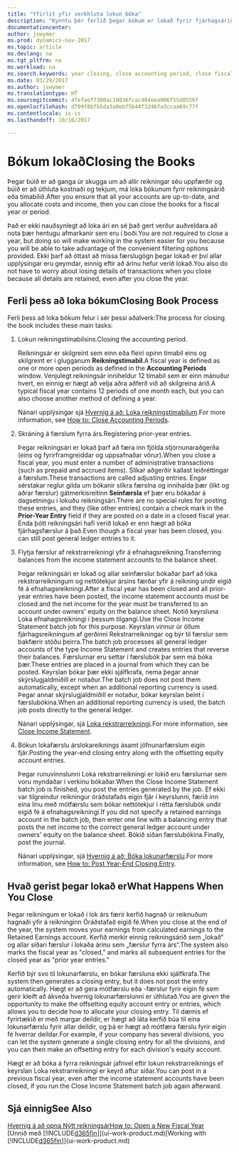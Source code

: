 ```yaml
---
title: "Yfirlit yfir verkhluta lokun bóka"
description: "Kynntu þér ferlið þegar bókum er lokað fyrir fjárhagsárið eða tímabilið og hvað gerist eftir að þú lokar við enda árs."
documentationcenter: 
author: jswymer
ms.prod: dynamics-nav-2017
ms.topic: article
ms.devlang: na
ms.tgt_pltfrm: na
ms.workload: na
ms.search.keywords: year closing, close accounting period, close fiscal year, bank account detailed trial balance
ms.date: 03/29/2017
ms.author: jswymer
ms.translationtype: HT
ms.sourcegitcommit: 4fefaef7380ac10836fcac404eea006f55d8556f
ms.openlocfilehash: d709f8bfb5da3a0ebf5b44f3246fa3ccaa69c77f
ms.contentlocale: is-is
ms.lasthandoff: 10/16/2017

---
```

# <a name="closing-the-books"></a><span data-ttu-id="53208-103">Bókum lokað</span><span class="sxs-lookup"><span data-stu-id="53208-103">Closing the Books</span></span>
<span data-ttu-id="53208-104">Þegar búið er að ganga úr skugga um að allir reikningar séu uppfærðir og búið er að úthluta kostnaði og tekjum, má loka bókunum fyrir reikningsárið eða tímabilið.</span><span class="sxs-lookup"><span data-stu-id="53208-104">After you ensure that all your accounts are up-to-date, and you allocate costs and income, then you can close the books for a fiscal year or period.</span></span>

<span data-ttu-id="53208-105">Það er ekki nauðsynlegt að loka ári en sé það gert verður auðveldara að nota þær hentugu afmarkanir sem eru í boði.</span><span class="sxs-lookup"><span data-stu-id="53208-105">You are not required to close a year, but doing so will make working in the system easier for you because you will be able to take advantage of the convenient filtering options provided.</span></span> <span data-ttu-id="53208-106">Ekki þarf að óttast að missa færslugögn þegar lokað er því allar upplýsingar eru geymdar, einnig eftir að árinu hefur verið lokað.</span><span class="sxs-lookup"><span data-stu-id="53208-106">You also do not have to worry about losing details of transactions when you close because all details are retained, even after you close the year.</span></span>

## <a name="closing-book-process"></a><span data-ttu-id="53208-107">Ferli þess að loka bókum</span><span class="sxs-lookup"><span data-stu-id="53208-107">Closing Book Process</span></span>
<span data-ttu-id="53208-108">Ferli þess að loka bókum felur í sér þessi aðalverk:</span><span class="sxs-lookup"><span data-stu-id="53208-108">The process for closing the book includes these main tasks:</span></span>

1. <span data-ttu-id="53208-109">Lokun reikningstímabilsins.</span><span class="sxs-lookup"><span data-stu-id="53208-109">Closing the accounting period.</span></span>

    <span data-ttu-id="53208-110">Reikningsár er skilgreint sem einn eða fleiri opinn tímabil eins og skilgreint er í glugganum **Reikningstímabil**.</span><span class="sxs-lookup"><span data-stu-id="53208-110">A fiscal year is defined as one or more open periods as defined in the **Accounting Periods** window.</span></span> <span data-ttu-id="53208-111">Venjulegt reikningsár inniheldur 12 tímabil sem er einn mánuður hvert, en einnig er hægt að velja aðra aðferð við að skilgreina árið.</span><span class="sxs-lookup"><span data-stu-id="53208-111">A typical fiscal year contains 12 periods of one month each, but you can also choose another method of defining a year.</span></span>

    <span data-ttu-id="53208-112">Nánari upplýsingar sjá [Hvernig á að: Loka reikningstímabilum](year-close-account-periods.md).</span><span class="sxs-lookup"><span data-stu-id="53208-112">For more information, see [How to: Close Accounting Periods](year-close-account-periods.md).</span></span>
2. <span data-ttu-id="53208-113">Skráning á færslum fyrra árs.</span><span class="sxs-lookup"><span data-stu-id="53208-113">Registering prior-year entries.</span></span>

    <span data-ttu-id="53208-114">Þegar reikningsári er lokað þarf að færa inn fjölda stjórnunaraðgerða (eins og fyrirframgreiddar og uppsafnaðar vörur).</span><span class="sxs-lookup"><span data-stu-id="53208-114">When you close a fiscal year, you must enter a number of administrative transactions (such as prepaid and accrued items).</span></span> <span data-ttu-id="53208-115">Slíkar aðgerðir kallast leiðréttingar á færslum.</span><span class="sxs-lookup"><span data-stu-id="53208-115">These transactions are called adjusting entries.</span></span> <span data-ttu-id="53208-116">Engar sérstakar reglur gilda um bókanir slíkra færslna og innihalda þær (líkt og aðrar færslur) gátmerkisreitinn **Seinfærsla** ef þær eru bókaðar á dagsetningu í lokuðu reikningsári.</span><span class="sxs-lookup"><span data-stu-id="53208-116">There are no special rules for posting these entries, and they (like other entries) contain a check mark in the **Prior-Year Entry** field if they are posted on a date in a closed fiscal year.</span></span> <span data-ttu-id="53208-117">Enda þótt reikningsári hafi verið lokað er enn hægt að bóka fjárhagsfærslur á það.</span><span class="sxs-lookup"><span data-stu-id="53208-117">Even though a fiscal year has been closed, you can still post general ledger entries to it.</span></span>
3. <span data-ttu-id="53208-118">Flytja færslur af rekstrarreikningi yfir á efnahagsreikning.</span><span class="sxs-lookup"><span data-stu-id="53208-118">Transferring balances from the income statement accounts to the balance sheet.</span></span>

    <span data-ttu-id="53208-119">Þegar reikningsári er lokað og allar seinfærslur bókaðar þarf að loka rekstrarreikningum og nettótekjur ársins færðar yfir á reikning undir eigið fé á efnahagsreikningi.</span><span class="sxs-lookup"><span data-stu-id="53208-119">After a fiscal year has been closed and all prior-year entries have been posted, the income statement accounts must be closed and the net income for the year must be transferred to an account under owners' equity on the balance sheet.</span></span> <span data-ttu-id="53208-120">Notið keyrsluna Loka efnahagsreikningi í þessum tilgangi.</span><span class="sxs-lookup"><span data-stu-id="53208-120">Use the Close Income Statement batch job for this purpose.</span></span> <span data-ttu-id="53208-121">Keyrslan vinnur úr öllum fjárhagsreikningum af gerðinni Rekstrarreikningar og býr til færslur sem bakfærir stöðu þeirra.</span><span class="sxs-lookup"><span data-stu-id="53208-121">The batch job processes all general ledger accounts of the type Income Statement and creates entries that reverse their balances.</span></span> <span data-ttu-id="53208-122">Færslurnar eru settar í færslubók þar sem má bóka þær.</span><span class="sxs-lookup"><span data-stu-id="53208-122">These entries are placed in a journal from which they can be posted.</span></span> <span data-ttu-id="53208-123">Keyrslan bókar þær ekki sjálfkrafa, nema þegar annar skýrslugjaldmiðill er notaður.</span><span class="sxs-lookup"><span data-stu-id="53208-123">The batch job does not post them automatically, except when an additional reporting currency is used.</span></span> <span data-ttu-id="53208-124">Þegar annar skýrslugjaldmiðill er notaður, bókar keyrslan beint í færslubókina.</span><span class="sxs-lookup"><span data-stu-id="53208-124">When an additional reporting currency is used, the batch job posts directly to the general ledger.</span></span>

    <span data-ttu-id="53208-125">Nánari upplýsingar, sjá [Loka rekstrarreikningi](year-close-income-statement.md).</span><span class="sxs-lookup"><span data-stu-id="53208-125">For more information, see [Close Income Statement](year-close-income-statement.md).</span></span>
4. <span data-ttu-id="53208-126">Bókun lokafærslu árslokareiknings ásamt jöfnunarfærslum eigin fjár.</span><span class="sxs-lookup"><span data-stu-id="53208-126">Posting the year-end closing entry along with the offsetting equity account entries.</span></span>

    <span data-ttu-id="53208-127">Þegar runuvinnslunni Loka rekstrarreikningi er lokið eru færslurnar sem voru myndaðar í verkinu bókaðar.</span><span class="sxs-lookup"><span data-stu-id="53208-127">When the Close Income Statement batch job is finished, you post the entries generated by the job.</span></span> <span data-ttu-id="53208-128">Ef ekki var tilgreindur reikningur óráðstafaðs eigin fjár í keyrslunni, færið inn eina línu með mótfærslu sem bókar nettótekjur í rétta færslubók undir eigið fé á efnahagsreikningi.</span><span class="sxs-lookup"><span data-stu-id="53208-128">If you did not specify a retained earnings account in the batch job, then enter one line with a balancing entry that posts the net income to the correct general ledger account under owners' equity on the balance sheet.</span></span> <span data-ttu-id="53208-129">Bókið síðan færslubókina.</span><span class="sxs-lookup"><span data-stu-id="53208-129">Finally, post the journal.</span></span>

    <span data-ttu-id="53208-130">Nánari upplýsingar, sjá [Hvernig á að: Bóka lokunarfærslu](year-how-post-year-end-close-entry.md).</span><span class="sxs-lookup"><span data-stu-id="53208-130">For more information, see [How to: Post Year-End Closing Entry](year-how-post-year-end-close-entry.md).</span></span>

## <a name="what-happens-when-you-close"></a><span data-ttu-id="53208-131">Hvað gerist þegar lokað er</span><span class="sxs-lookup"><span data-stu-id="53208-131">What Happens When You Close</span></span>
<span data-ttu-id="53208-132">Þegar reikningum er lokað í lok árs færir kerfið hagnað úr reiknuðum hagnaði yfir á reikninginn Óráðstafað eigið fé.</span><span class="sxs-lookup"><span data-stu-id="53208-132">When you close at the end of the year, the system moves your earnings from calculated earnings to the Retained Earnings account.</span></span> <span data-ttu-id="53208-133">Kerfið merkir einnig reikningsárið sem „lokað“ og allar síðari færslur í lokaða árinu sem „færslur fyrra árs“.</span><span class="sxs-lookup"><span data-stu-id="53208-133">The system also marks the fiscal year as "closed," and marks all subsequent entries for the closed year as "prior year entries."</span></span>

<span data-ttu-id="53208-134">Kerfið býr svo til lokunarfærslu, en bókar færsluna ekki sjálfkrafa.</span><span class="sxs-lookup"><span data-stu-id="53208-134">The system then generates a closing entry, but it does not post the entry automatically.</span></span> <span data-ttu-id="53208-135">Hægt er að gera mótfærslu eða -færslur fyrir eigin fé sem gerir kleift að ákveða hvernig lokunarfærslunni er úthlutað.</span><span class="sxs-lookup"><span data-stu-id="53208-135">You are given the opportunity to make the offsetting equity account entry or entries, which allows you to decide how to allocate your closing entry.</span></span> <span data-ttu-id="53208-136">Til dæmis ef fyrirtækið er með margar deildir, er hægt að láta kerfið búa til eina lokunarfærslu fyrir allar deildir, og þá er hægt að mótfæra færslu fyrir eigin fé hverrar deildar.</span><span class="sxs-lookup"><span data-stu-id="53208-136">For example, if your company has several divisions, you can let the system generate a single closing entry for all the divisions, and you can then make an offsetting entry for each division's equity account.</span></span>

<span data-ttu-id="53208-137">Hægt er að bóka á fyrra reikningsár jafnvel eftir lokun rekstrarreiknings ef keyrslan Loka rekstrarreikningi er keyrð aftur síðar.</span><span class="sxs-lookup"><span data-stu-id="53208-137">You can post in a previous fiscal year, even after the income statement accounts have been closed, if you run the Close Income Statement batch job again afterward.</span></span>

## <a name="see-also"></a><span data-ttu-id="53208-138">Sjá einnig</span><span class="sxs-lookup"><span data-stu-id="53208-138">See Also</span></span>
[<span data-ttu-id="53208-139">Hvernig á að opna Nýtt reikningsár</span><span class="sxs-lookup"><span data-stu-id="53208-139">How to: Open a New Fiscal Year</span></span>](finance-how-open-new-fiscal-year.md)  
<span data-ttu-id="53208-140">[Unnið með [!INCLUDE[d365fin](includes/d365fin_md.md)]](ui-work-product.md)</span><span class="sxs-lookup"><span data-stu-id="53208-140">[Working with [!INCLUDE[d365fin](includes/d365fin_md.md)]](ui-work-product.md)</span></span>

